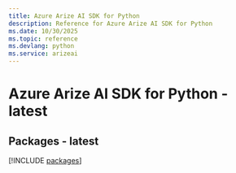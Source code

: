 ```yaml
---
title: Azure Arize AI SDK for Python
description: Reference for Azure Arize AI SDK for Python
ms.date: 10/30/2025
ms.topic: reference
ms.devlang: python
ms.service: arizeai
---
```

# Azure Arize AI SDK for Python - latest
## Packages - latest
[!INCLUDE [packages](arize-ai-index.md)]